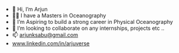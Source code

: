 - 👋 Hi, I’m Arjun
- 👨‍🎓	I have a Masters in Oceanography
- 👀 I’m Aspiring to build a strong career in Physical Oceanography
- 💞️ I’m looking to collaborate on any internships, projects etc ..
- 📫 arjunksabu@gmail.com
- www.linkedin.com/in/arjuverse

